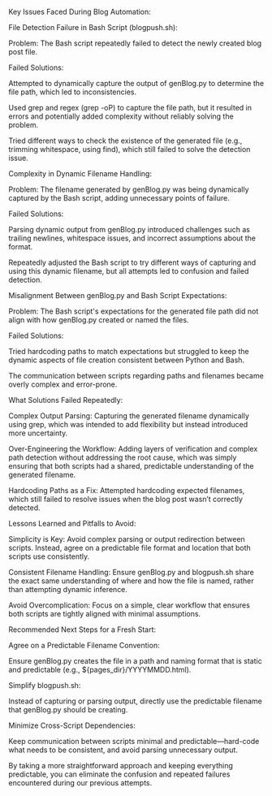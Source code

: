 Key Issues Faced During Blog Automation:

File Detection Failure in Bash Script (blogpush.sh):

Problem: The Bash script repeatedly failed to detect the newly created blog post file.

Failed Solutions:

Attempted to dynamically capture the output of genBlog.py to determine the file path, which led to inconsistencies.

Used grep and regex (grep -oP) to capture the file path, but it resulted in errors and potentially added complexity without reliably solving the problem.

Tried different ways to check the existence of the generated file (e.g., trimming whitespace, using find), which still failed to solve the detection issue.

Complexity in Dynamic Filename Handling:

Problem: The filename generated by genBlog.py was being dynamically captured by the Bash script, adding unnecessary points of failure.

Failed Solutions:

Parsing dynamic output from genBlog.py introduced challenges such as trailing newlines, whitespace issues, and incorrect assumptions about the format.

Repeatedly adjusted the Bash script to try different ways of capturing and using this dynamic filename, but all attempts led to confusion and failed detection.

Misalignment Between genBlog.py and Bash Script Expectations:

Problem: The Bash script's expectations for the generated file path did not align with how genBlog.py created or named the files.

Failed Solutions:

Tried hardcoding paths to match expectations but struggled to keep the dynamic aspects of file creation consistent between Python and Bash.

The communication between scripts regarding paths and filenames became overly complex and error-prone.

What Solutions Failed Repeatedly:

Complex Output Parsing: Capturing the generated filename dynamically using grep, which was intended to add flexibility but instead introduced more uncertainty.

Over-Engineering the Workflow: Adding layers of verification and complex path detection without addressing the root cause, which was simply ensuring that both scripts had a shared, predictable understanding of the generated filename.

Hardcoding Paths as a Fix: Attempted hardcoding expected filenames, which still failed to resolve issues when the blog post wasn’t correctly detected.

Lessons Learned and Pitfalls to Avoid:

Simplicity is Key: Avoid complex parsing or output redirection between scripts. Instead, agree on a predictable file format and location that both scripts use consistently.

Consistent Filename Handling: Ensure genBlog.py and blogpush.sh share the exact same understanding of where and how the file is named, rather than attempting dynamic inference.

Avoid Overcomplication: Focus on a simple, clear workflow that ensures both scripts are tightly aligned with minimal assumptions.

Recommended Next Steps for a Fresh Start:

Agree on a Predictable Filename Convention:

Ensure genBlog.py creates the file in a path and naming format that is static and predictable (e.g., ${pages_dir}/YYYYMMDD.html).

Simplify blogpush.sh:

Instead of capturing or parsing output, directly use the predictable filename that genBlog.py should be creating.

Minimize Cross-Script Dependencies:

Keep communication between scripts minimal and predictable—hard-code what needs to be consistent, and avoid parsing unnecessary output.

By taking a more straightforward approach and keeping everything predictable, you can eliminate the confusion and repeated failures encountered during our previous attempts.


